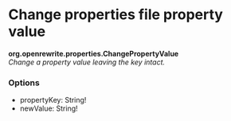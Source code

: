 # Change properties file property value

**org.openrewrite.properties.ChangePropertyValue**  
_Change a property value leaving the key intact._

### Options

* propertyKey: String!
* newValue: String!

